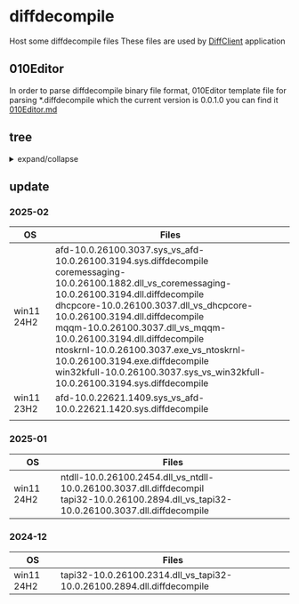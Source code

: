 # diffdecompile

Host some diffdecompile files
These files are used by [DiffClient](https://github.com/bopin2020/DiffClient/) application



## 010Editor

In order to parse diffdecompile binary file format, 010Editor template file for parsing *.diffdecompile  which the current version is 0.0.1.0  you can find it  [010Editor.md](./010Editor.md)



## tree
<details>
    <summary>expand/collapse</summary>
    ├───win11-23h2
│   └───2025-02
│           afd-10.0.22621.1409.sys_vs_afd-10.0.22621.1420.sys.diffdecompile
│
└───win11-24h2
    ├───2024-12
    │       appid-10.0.26100.1882.sys_vs_appid-10.0.26100.2454.sys.diffdecompile
    │       clfs-10.0.22621.4580.sys_vs_clfs-10.0.22621.4655.sys.diffdecompile
    │       DesktopSwitcherDataModel-10.0.22621.4541.dll_vs_DesktopSwitcherDataModel-10.0.22621.4601.dll.diffdecompile
    │       fltMgr-10.0.22621.1409.sys_vs_fltMgr-10.0.22621.4655.sys.diffdecompile
    │       MbbCx-10.0.22621.1409.sys_vs_MbbCx-10.0.22621.4655.sys.diffdecompile
    │       mqqm-10.0.22621.4515.dll_vs_mqqm-10.0.22621.4601.dll.diffdecompile
    │       msctf-10.0.22621.4541.dll_vs_msctf-10.0.22621.4601.dll.diffdecompile
    │       mstscax-10.0.22621.4455.dll_vs_mstscax-10.0.22621.4601.dll.diffdecompile
    │       ntoskrnl-10.0.22621.4541.exe_vs_ntoskrnl-10.0.22621.4601.exe.diffdecompile
    │       PrintWorkflowService-10.0.22621.4034.dll_vs_PrintWorkflowService-10.0.22621.4601.dll.diffdecompile
    │       rasman-10.0.22621.1364.dll_vs_rasman-10.0.22621.4655.dll.diffdecompile
    │       schedsvc-10.0.22621.1266.dll_vs_schedsvc-10.0.22621.4601.dll.diffdecompile
    │       securekernel-10.0.22621.4580.exe_vs_securekernel-10.0.22621.4655.exe.diffdecompile
    │       tcpip-10.0.22621.4541.sys_vs_tcpip-10.0.22621.4601.sys.diffdecompile
    │       vmswitch-10.0.22621.4541.sys_vs_vmswitch-10.0.22621.4601.sys.diffdecompile
    │       windows.storage-10.0.22621.4541.dll_vs_windows.storage-10.0.22621.4601.dll.diffdecompile
    │       Wldap32-10.0.22621.4515.dll_vs_Wldap32-10.0.22621.4601.dll.diffdecompile
    │       wwansvc-10.0.22621.4034.dll_vs_wwansvc-10.0.22621.4601.dll.diffdecompile
    │
    ├───2025-01
    └───2025-02
            afd-10.0.26100.3037.sys_vs_afd-10.0.26100.3194.sys.diffdecompile
            coremessaging-10.0.26100.1882.dll_vs_coremessaging-10.0.26100.3194.dll.diffdecompile
            dhcpcore-10.0.26100.3037.dll_vs_dhcpcore-10.0.26100.3194.dll.diffdecompile
            mqqm-10.0.26100.3037.dll_vs_mqqm-10.0.26100.3194.dll.diffdecompile
            ntdll-10.0.26100.2454.dll_vs_ntdll-10.0.26100.3037.dll.diffdecompile
            ntoskrnl-10.0.26100.3037.exe_vs_ntoskrnl-10.0.26100.3194.exe.diffdecompile
            tapi32-10.0.26100.2314.dll_vs_tapi32-10.0.26100.2894.dll.diffdecompile
            tapi32-10.0.26100.2894.dll_vs_tapi32-10.0.26100.3037.dll.diffdecompile
            win32kfull-10.0.26100.3037.sys_vs_win32kfull-10.0.26100.3194.sys.diffdecompile
</details>




## update

### 2025-02

| OS         | Files                                                        |
| ---------- | ------------------------------------------------------------ |
| win11 24H2 | afd-10.0.26100.3037.sys_vs_afd-10.0.26100.3194.sys.diffdecompile<br/>coremessaging-10.0.26100.1882.dll_vs_coremessaging-10.0.26100.3194.dll.diffdecompile<br/>dhcpcore-10.0.26100.3037.dll_vs_dhcpcore-10.0.26100.3194.dll.diffdecompile<br/>mqqm-10.0.26100.3037.dll_vs_mqqm-10.0.26100.3194.dll.diffdecompile<br/>ntoskrnl-10.0.26100.3037.exe_vs_ntoskrnl-10.0.26100.3194.exe.diffdecompile<br/>win32kfull-10.0.26100.3037.sys_vs_win32kfull-10.0.26100.3194.sys.diffdecompile |
| win11 23H2 | afd-10.0.22621.1409.sys_vs_afd-10.0.22621.1420.sys.diffdecompile |
|            |                                                              |

### 2025-01

| OS         | Files                                                        |
| ---------- | ------------------------------------------------------------ |
| win11 24H2 | ntdll-10.0.26100.2454.dll_vs_ntdll-10.0.26100.3037.dll.diffdecompil<br/>tapi32-10.0.26100.2894.dll_vs_tapi32-10.0.26100.3037.dll.diffdecompile |





### 2024-12
| OS         | Files                                                        |
| ---------- | ------------------------------------------------------------ |
| win11 24H2 | tapi32-10.0.26100.2314.dll_vs_tapi32-10.0.26100.2894.dll.diffdecompile |

















